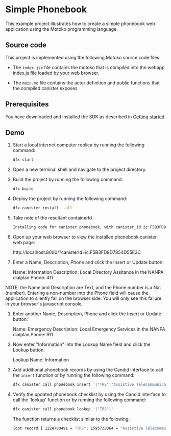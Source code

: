 # Simple Phonebook

This example project illustrates how to create a simple phonebook web application using the Motoko programming language.

## Source code

This project is implemented using the following Motoko source code files:

- The `index.jsx` file contains the motoko that is compiled into the webapp index.js file loaded by your web browser.

- The `main.mo` file contains the actor definition and public functions that the compiled canister exposes.

## Prerequisites

You have downloaded and installed the SDK as described in [Getting started](https://sdk.dfinity.org/developers-guide/getting-started.html).

## Demo

1. Start a local internet computer replica by running the following command:

    ```bash
    dfx start
    ```

1. Open a new terminal shell and navigate to the project directory.

1. Build the project by running the following command:

    ```bash
    dfx build
    ```

1. Deploy the project by running the following command:

    ```bash
    dfx canister install --all
    ```

1. Take note of the resultant containerId

    ```bash
    Installing code for canister phonebook, with canister_id ic:F5B3FD9D7854D55E3C
    ```

1. Open up your web browser to view the installed phonebook canister web page:

    http://localhost:8000/?canisterId=ic:F5B3FD9D7854D55E3C

1. Enter a Name, Description, Phone and click the Insert or Update button:

    Name: Information
    Description: Local Directory Assitance in the NANPA dialplan
    Phone: 411

NOTE: the Name and Description are Text, and the Phone number is a Nat (number).
Entering a non-number into the Phone field will cause the application to silently fail on the browser side.
You will only see this failure in your browser's javascript console.

1. Enter another Name, Description, Phone and click the Insert or Update button:

    Name: Emergency
    Description: Local Emergency Services in the NANPA dialplan
    Phone: 911

1. Now enter "Information" into the Lookup Name field and click the Lookup button:

    Lookup Name: Information

1. Add additional phonebook records by using the Candid interface to call the `insert` function or by running the following command:

    ```bash
    dfx canister call phonebook insert '("TRS","Assistive Telecommunications Relay Service in the NANPA dialplan",711)'
    ```

1. Verify the updated phonebook checklist by using the Candid interface to call the 'lookup' function or by running the following command:  

    ```bash
    dfx canister call phonebook lookup '("TRS")'
    ```

    The function returns a checklist similar to the following:

    ```bash
    (opt record { 1224700491 = "TRS"; 1595738364 = "Assistive Telecommunications Relay Service in the NANPA dialplan"; 3253977966 = 711; })
    ```
